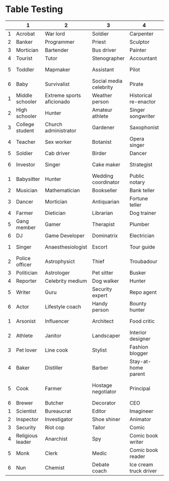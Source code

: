 # Table Testing

|      | 1                | 2                         | 3                      | 4                      | 5                  |             6              |
| ---- | ---------------- | ------------------------- | ---------------------- | ---------------------- | ------------------ | :------------------------: |
| 1    | Acrobat          | War lord                  | Soldier                | Carpenter              | Exotic dancer      |           Herder           |
| 2    | Banker           | Programmer                | Priest                 | Sculptor               | Drug dealer        |           Logger           |
| 3    | Mortician        | Bartender                 | Bus driver             | Painter                | Film critic        |        Truck driver        |
| 4    | Tourist          | Tutor                     | Stenographer           | Accountant             | Director           |           Miner            |
| 5    | Toddler          | Mapmaker                  | Assistant              | Pilot                  | Special FX artist  |        Crypto miner        |
| 6    | Baby             | Survivalist               | Social media celebrity | Pirate                 | Set designer       |         Mentalist          |
| 1    | Middle schooler  | Extreme sports aficionado | Weather person         | Historical re-enactor  | Production manager |          Magician          |
| 2    | High schooler    | Hunter                    | Amateur athlete        | Singer songwriter      | Project manager    |      Graffiti artist       |
| 3    | College student  | Church administrator      | Gardener               | Saxophonist            | IT support         |      HVAC specialist       |
| 4    | Teacher          | Sex worker                | Botanist               | Opera singer           | Bodyguard          |       Camp counselor       |
| 5    | Soldier          | Cab driver                | Birder                 | Dancer                 | Decoy              |        Psychiatrist        |
| 6    | Investor         | Singer                    | Cake maker             | Strategist             | Car salesperson    |        Philosopher         |
| 1    | Babysitter       | Hunter                    | Wedding coordinator    | Public notary          | Scammer            |         Dishwasher         |
| 2    | Musician         | Mathematician             | Bookseller             | Bank teller            | Tattoo artist      |         Astronaut          |
| 3    | Dancer           | Mortician                 | Antiquarian            | Fortune teller         | Body artist        |         Historian          |
| 4    | Farmer           | Dietician                 | Librarian              | Dog trainer            | Contortionist      |          Grifter           |
| 5    | Gang member      | Gamer                     | Therapist              | Plumber                | Acrobat            |           Racer            |
| 6    | DJ               | Game Developer            | Dominatrix             | Electrician            | Clown              |        Psychologist        |
| 1    | Singer           | Anaesthesiologist         | Escort                 | Tour guide             | Medical researcher |        Metalworker         |
| 2    | Police officer   | Astrophysict              | Thief                  | Troubadour             | Historian          |         Wait staff         |
| 3    | Politician       | Astrologer                | Pet sitter             | Busker                 | Doctor             |        Taxi driver         |
| 4    | Reporter         | Celebrity medium          | Dog walker             | Hunter                 | Fire fighter       |           Hacker           |
| 5    | Writer           | Guru                      | Security expert        | Repo agent             | Water colorist     |          Masseuse          |
| 6    | Actor            | Lifestyle coach           | Handy person           | Bounty hunter          | Photographer       |     Physical therapist     |
| 1    | Arsonist         | Influencer                | Architect              | Food critic            | Food inspector     |           Shaman           |
| 2    | Athlete          | Janitor                   | Landscaper             | Interior designer      | Safety inspector   |           Nurse            |
| 3    | Pet lover        | Line cook                 | Stylist                | Fashion blogger        | Judge              |       Trust fund kid       |
| 4    | Baker            | Distiller                 | Barber                 | Stay-at-home parent    | Lawyer             |         Advertiser         |
| 5    | Cook             | Farmer                    | Hostage negotiator     | Principal              | Junior staffer     | Political campaign manager |
| 6    | Brewer           | Butcher                   | Decorator              | CEO                    | Intern             |        Speechwriter        |
| 1    | Scientist        | Bureaucrat                | Editor                 | Imagineer              | Temp               |        Ghost writer        |
| 2    | Inspector        | Investigator              | Shoe shiner            | Animator               | Dentist            |          Exorcist          |
| 3    | Security         | Riot cop                  | Tailor                 | Comic                  | Hygeinist          |         Technician         |
| 4    | Religious leader | Anarchist                 | Spy                    | Comic book writer      | Realtor            |    Cell tower servicer     |
| 5    | Monk             | Clerk                     | Medic                  | Comic book reader      | Home stager        |        Dog groomer         |
| 6    | Nun              | Chemist                   | Debate coach           | Ice cream truck driver | Falconer           |       Choir director       |